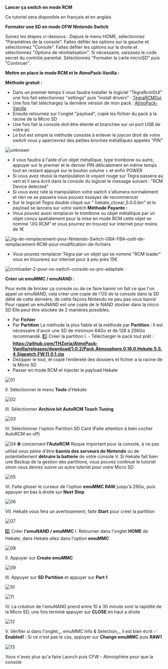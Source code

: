 __Lancer ça switch en mode RCM__

Ce tutoriel sera disponible en français et en anglais

__Formater une SD en mode OFW Nintendo Switch__

Suivez les étapes ci-dessous :
Depuis le menu HOME, sélectionnez "Paramètres de la console".
Faites défiler les options sur la gauche et sélectionnez "Console".
Faites défiler les options sur la droite et sélectionnez "Options de réinitialisation".
Si nécessaire, saisissez le code secret du contrôle parental.
Sélectionnez "Formater la carte microSD" puis "Continuer".

__Mettre en place le mode RCM et le AtmoPack-Vanilla :__

__Méthode gratuit :__ 
- Dans un premier temps il vous faudra installer  le logiciel "TégraRcmGUI" une fois fait sélectionnez "settings" puis "install drivers" :
[TegraRCMGui](https://github.com/eliboa/TegraRcmGUI/releases/download/2.6/TegraRcmGUI_v2.6_Installer.msi)
- Une fois fait téléchargez la dernière version de mon pack : [AtmoPack-Vanilla](https://github.com/THZoria/AtmoPack-Vanilla/releases/latest)
- Ensuite retournez sur l'onglet "payload", copié les fichier du pack à la racine de la Micro SD 
- Une fois fait la console doit être éteinte et branchée sur un port USB de votre pc
- Le but est simple la méthode consiste à enlever le joycon droit de votre switch vous y apercevrez des petites broches métalliques appelés "PIN"

![unknown](https://user-images.githubusercontent.com/50277488/118039934-2e09c280-b371-11eb-907e-9dec4d27a2d2.png)

- Il vous faudra à l'aide d'un objet métallique, type trombone ou autre, appuyer sur le premier et le dernier PIN délicatement en même temps tout en restant appuyé sur le bouton volume + et enfin POWER
- Si vous avez réussi la manipulation le voyant rouge sur Tegra passera au vert et il sera écrit dans la console du logiciel le message suivant : "RCM Device detected"
- Si vous avez raté la manipulation votre switch s'allumera normalement et rien ne se passera vous pouvez essayez de recommencer
- Sur le logiciel Tegra double cliqué sur " hekate_ctcear_5.0.0.bin" et le payload se lancera sur votre switch
__Méthode Payante :__ 
- Vous pouvez aussi remplacer le trombone ou objet métallique par un objet conçu spatialement pour la mise en mode RCM cette objet se nomme "JIG RCM" et vous pourrez en trouvez sur internet pour moins de 1€

![Jig-de-remplacement-pour-Nintendo-Switch-GBA-FBA-outil-de-remplacement-RCM-pour-modification-de-fichiers](https://user-images.githubusercontent.com/50277488/118040253-9ce71b80-b371-11eb-95f1-f69fd596b6bb.jpg)

- Vous pouvez remplacer Tégra par un objet qui se nomme "RCM loader" vous en trouverez sur internet pour à peu près 15€

![rcmloader-2-pour-ns-switch-console-sx-pro-adaptate](https://user-images.githubusercontent.com/50277488/118040298-a6708380-b371-11eb-9776-e55c77e9ab72.jpg)

__Créer un emuMMC / emuNAND :__

Pour évité de bricker ça console ou de ce faire bannir on fait ce que l'on appel un emuNAND, cela créer une copie de l'OS de la console dans la SD délié de cette dernière, de cette façons Nintendo ne peu pas vous bannir
Pour rappel un emuNAND est une copie de le NAND stocker dans la micro SD
Elle peut être stockée de 2 manières possibles.
- Par __Fichier__
- Par __Partition__
La méthode la plus fiable et la méthode par __Partition__
❕ Il est nécessaire d'avoir une SD de minimum 64Go et de 128 à 256Go recommandé.
1️⃣ Créer la partition
I. - Télécharger le pack tout prêt : __https://github.com/THZoria/AtmoPack-Vanilla/releases/download/1.0.2/Pack.Atmosphere.0.18.0.Hekate.5.5.4.Sigpatch.FW.11.0.1.zip__
- Dézipper le tout, et copié l’entièreté des dossiers et fichier a la racine de la Micro SD
- Passer en mode RCM et injecter le payload Hekate

![01](https://user-images.githubusercontent.com/50277488/118040566-fc452b80-b371-11eb-936a-7c5511b752a2.png)

II. Sélectionner le menu __Tools__ d'Hekate

![02](https://user-images.githubusercontent.com/50277488/118041001-94431500-b372-11eb-9c39-1a73ebc63e78.png)

III. Sélectionner __Archive bit  AutoRCM  Touch Tuning__

![03](https://user-images.githubusercontent.com/50277488/118041032-9b6a2300-b372-11eb-8f77-722cc0bf6895.png)

IV. Sélectionner l'option Partition SD Card (Faite attention à bien cocher AutoRCM en off)

![04](https://user-images.githubusercontent.com/50277488/118041052-a1600400-b372-11eb-878d-70ca8ca4e1ae.png)
⛔ concernant __l'AutoRCM__ Risque important pour la console, à ne pas utilisé sous peine d'être __bannis des serveurs de Nintendo__ ou de potentiellement __détruire la batterie__ de votre console
V. Si Hekate fait bien une Backup de la gestion des partitions, vous pouvez continué le tutoriel sinon vous devrez suivre un autre tutoriel pour votre Micro SD

![05](https://user-images.githubusercontent.com/50277488/118041142-b9378800-b372-11eb-8d4a-b13ae3bb94a1.png)

VI. Faite glisser le curseur de l'option __emuMMC RAW__ jusqu'à 29Go, puis appuyer en bas à droite sur __Next Step__

![06](https://user-images.githubusercontent.com/50277488/118041165-c18fc300-b372-11eb-8dcc-5795fbb17674.png)

VII. Hekate vous fera un avertissement, faite __Start__  pour créer la partition

![07](https://user-images.githubusercontent.com/50277488/118041197-cbb1c180-b372-11eb-9720-daa454323d9d.png)

2️⃣ Créer __l'emuNAND / emuMMC__
I. Retourner dans l'onglet __HOME__  de Hekate, dans Hekate allez dans l'option __emuMMC__

![08](https://user-images.githubusercontent.com/50277488/118041250-dbc9a100-b372-11eb-819f-332e36a5d6c0.png)

II. Appuyer sur __Create emuMMC__

![09](https://user-images.githubusercontent.com/50277488/118041279-e1bf8200-b372-11eb-96fc-9aa41fad1a9d.png)

III. Appuyer sur __SD Partition__ et appuyer sur __Part 1__

![10](https://user-images.githubusercontent.com/50277488/118041305-ea17bd00-b372-11eb-818f-b832007befda.png)

![11](https://user-images.githubusercontent.com/50277488/118041317-eedc7100-b372-11eb-84cf-62f499771188.png)

IV. La création de l'emuNAND prend entre 10 à 30 minute sont la rapidité de la Micro SD, une fois terminé appuyer sur __CLOSE__ en haut a droite

![12](https://user-images.githubusercontent.com/50277488/118041356-fb60c980-b372-11eb-8c85-8b8d4e471031.png)

V. Vérifier si dans l'onglet__ emuMMC Info & Selection__ il est bien écrit ✅ __Enabled!__
❕ Si ce n'est pas le cas, appuyer sur __Change emuMMC__ puis __RAW1__

![13](https://user-images.githubusercontent.com/50277488/118041385-03b90480-b373-11eb-8746-f6c4f712e8bd.png)

Vous n'avez plus qu'a faire Launch puis CFW - Atmosphère pour que la console





